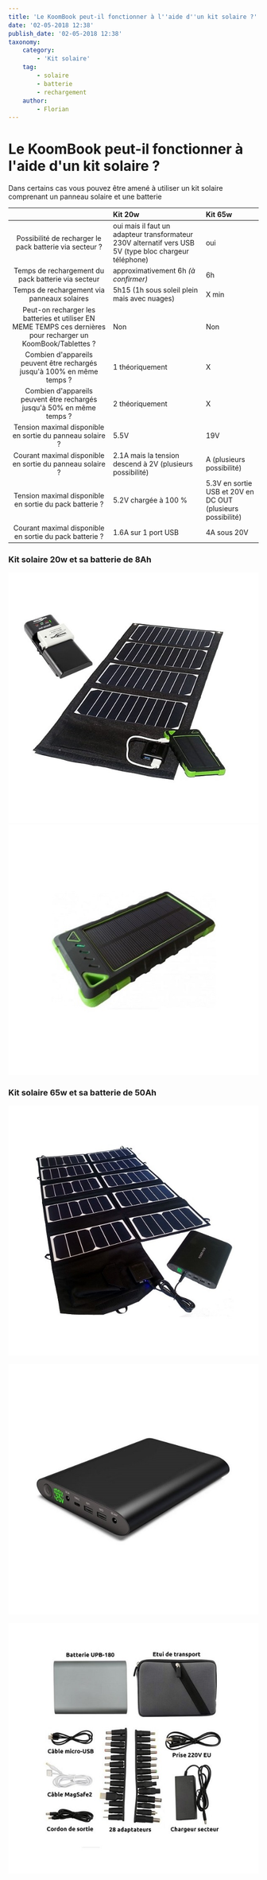 ```yaml
---
title: 'Le KoomBook peut-il fonctionner à l''aide d''un kit solaire ?'
date: '02-05-2018 12:38'
publish_date: '02-05-2018 12:38'
taxonomy:
    category:
        - 'Kit solaire'
    tag:
        - solaire
        - batterie
        - rechargement
    author:
        - Florian
---
```


# Le KoomBook peut-il fonctionner à l'aide d'un kit solaire ?

Dans certains cas vous pouvez être amené à utiliser un kit solaire comprenant un panneau solaire et une batterie

|  | Kit 20w | Kit 65w |
| :---: | :--- | :--- |
| Possibilité de recharger le pack batterie via secteur ? | oui mais il faut un adapteur transformateur 230V alternatif vers USB 5V \(type bloc chargeur téléphone\) | oui |
| Temps de rechargement du pack batterie via secteur | approximativement 6h _\(à confirmer\)_ | 6h |
| Temps de rechargement via panneaux solaires | 5h15 \(1h sous soleil plein mais avec nuages\) | X min |
| Peut-on recharger les batteries et utiliser EN MEME TEMPS ces dernières pour recharger un KoomBook/Tablettes ? | Non | Non |
| Combien d'appareils peuvent être rechargés jusqu'à 100% en même temps ? | 1 théoriquement | X |
| Combien d'appareils peuvent être rechargés jusqu'à 50% en même temps ? | 2 théoriquement | X |
| Tension maximal disponible en sortie du panneau solaire ? | 5.5V | 19V |
| Courant maximal disponible en sortie du panneau solaire ? | 2.1A mais la tension descend à 2V \(plusieurs possibilité\) | A \(plusieurs possibilité\) |
| Tension maximal disponible en sortie du pack batterie ? | 5.2V chargée à 100 % | 5.3V en sortie USB et 20V en DC OUT \(plusieurs possibilité\) |
| Courant maximal disponible en sortie du pack batterie ? | 1.6A sur 1 port USB | 4A sous 20V |

### Kit solaire 20w et sa batterie de 8Ah

![](chargeur-solaire-appareil-photo-video.jpg)  
![](chargeur-solaire-appareil-photo-video2.jpg)

### Kit solaire 65w et sa batterie de 50Ah

![](chargeur-solaire-ordinateur.jpg)

![](chargeur-solaire-ordinateur2.jpg)

![](chargeur-solaire-ordinateur3.jpg)

